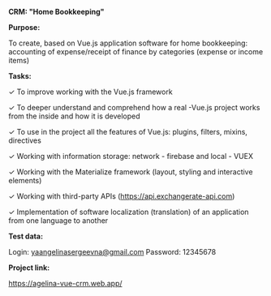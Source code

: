 **CRM: "Home Bookkeeping"**

**Purpose:**

To create, based on Vue.js application software for home bookkeeping: accounting of expense/receipt of finance by categories (expense or income items)

**Tasks:**

✓ To  improve working with the Vue.js framework

✓ To deeper understand and comprehend how a real -Vue.js project works from the inside and how it is developed

✓ To use in the project all the features of Vue.js: plugins, filters, mixins, directives

✓ Working with information storage: network - firebase and local - VUEX

✓ Working with the Materialize framework (layout, styling and interactive elements)

✓ Working with third-party APIs (https://api.exchangerate-api.com)

✓ Implementation of software localization (translation) of an application from one language to another

**Test data:**

Login: yaangelinasergeevna@gmail.com
Password: 12345678

**Project link:**

https://agelina-vue-crm.web.app/
